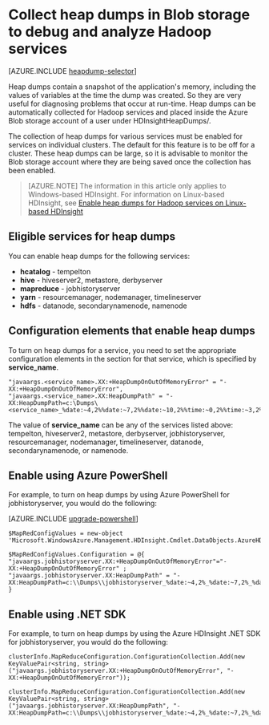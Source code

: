 <properties
	pageTitle="Debug and analyze Hadoop services with heap dumps | Microsoft Azure"
	description="Automatically collect heap dumps for Hadoop services and place inside the Azure Blob storage account for debugging and analysis."
	services="hdinsight"
	documentationCenter=""
	tags="azure-portal"
	authors="mumian"
	manager="jhubbard"
	editor="cgronlun"/>

<tags
	ms.service="hdinsight"
	ms.workload="big-data"
	ms.tgt_pltfrm="na"
	ms.devlang="na"
	ms.topic="article"
	ms.date="07/25/2016"
	ms.author="jgao"/>


# Collect heap dumps in Blob storage to debug and analyze Hadoop services

[AZURE.INCLUDE [heapdump-selector](../../includes/hdinsight-selector-heap-dump.md)]

Heap dumps contain a snapshot of the application's memory, including the values of variables 
at the time the dump was created. So they are very useful for diagnosing problems that occur 
at run-time. Heap dumps can be automatically collected for Hadoop services and placed inside 
the Azure Blob storage account of a user under HDInsightHeapDumps/. 

The collection of heap dumps for various services must be enabled for services on individual 
clusters. The default for this feature is to be off for a cluster. These heap dumps can be 
large, so it is advisable to monitor the Blob storage account where they are being saved 
once the collection has been enabled.

> [AZURE.NOTE] The information in this article only applies to Windows-based HDInsight. 
For information on Linux-based HDInsight, see [Enable heap dumps for Hadoop services on 
Linux-based HDInsight](hdinsight-hadoop-collect-debug-heap-dump-linux.md)

## Eligible services for heap dumps

You can enable heap dumps for the following services:

*  **hcatalog** - tempelton
*  **hive** - hiveserver2, metastore, derbyserver
*  **mapreduce** - jobhistoryserver
*  **yarn** - resourcemanager, nodemanager, timelineserver
*  **hdfs** - datanode, secondarynamenode, namenode

## Configuration elements that enable heap dumps

To turn on heap dumps for a service, you need to set the appropriate configuration elements 
in the section for that service, which is specified by **service_name**.

	"javaargs.<service_name>.XX:+HeapDumpOnOutOfMemoryError" = "-XX:+HeapDumpOnOutOfMemoryError",
	"javaargs.<service_name>.XX:HeapDumpPath" = "-XX:HeapDumpPath=c:\Dumps\<service_name>_%date:~4,2%%date:~7,2%%date:~10,2%%time:~0,2%%time:~3,2%%time:~6,2%.hprof"

The value of **service_name** can be any of the services listed above: 
tempelton, hiveserver2, metastore, derbyserver, jobhistoryserver, resourcemanager, nodemanager, timelineserver, datanode, secondarynamenode, or namenode.

## Enable using Azure PowerShell

For example, to turn on heap dumps by using Azure PowerShell for jobhistoryserver, you would do the following:

[AZURE.INCLUDE [upgrade-powershell](../../includes/hdinsight-use-latest-powershell.md)]

	$MapRedConfigValues = new-object 'Microsoft.WindowsAzure.Management.HDInsight.Cmdlet.DataObjects.AzureHDInsightMapReduceConfiguration'

	$MapRedConfigValues.Configuration = @{ "javaargs.jobhistoryserver.XX:+HeapDumpOnOutOfMemoryError"="-XX:+HeapDumpOnOutOfMemoryError" ; "javaargs.jobhistoryserver.XX:HeapDumpPath" = "-XX:HeapDumpPath=c:\\Dumps\\jobhistoryserver_%date:~4,2%_%date:~7,2%_%date:~10,2%_%time:~0,2%_%time:~3,2%_%time:~6,2%.hprof" }

## Enable using .NET SDK

For example, to turn on heap dumps by using the Azure HDInsight .NET SDK for jobhistoryserver, you would do the following:

	clusterInfo.MapReduceConfiguration.ConfigurationCollection.Add(new KeyValuePair<string, string>("javaargs.jobhistoryserver.XX:+HeapDumpOnOutOfMemoryError", "-XX:+HeapDumpOnOutOfMemoryError"));

	clusterInfo.MapReduceConfiguration.ConfigurationCollection.Add(new KeyValuePair<string, string>("javaargs.jobhistoryserver.XX:HeapDumpPath", "-XX:HeapDumpPath=c:\\Dumps\\jobhistoryserver_%date:~4,2%_%date:~7,2%_%date:~10,2%_%time:~0,2%_%time:~3,2%_%time:~6,2%.hprof"));
